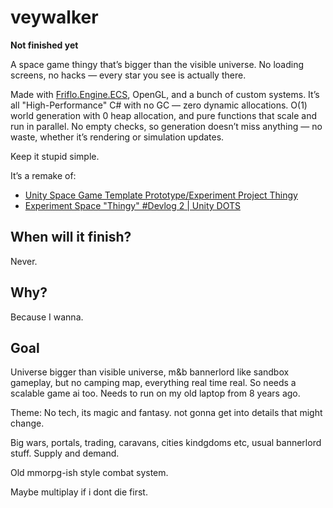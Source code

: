 # veywalker

**Not finished yet**

A space game thingy that’s bigger than the visible universe. No loading screens, no hacks — every star you see is actually there.

Made with [Friflo.Engine.ECS](https://github.com/friflo/Friflo.Engine.ECS), OpenGL, and a bunch of custom systems. It’s all "High-Performance" C# with no GC — zero dynamic allocations. O(1) world generation with 0 heap allocation, and pure functions that scale and run in parallel. No empty checks, so generation doesn’t miss anything — no waste, whether it’s rendering or simulation updates.

Keep it stupid simple.

It’s a remake of:
- [Unity Space Game Template Prototype/Experiment Project Thingy](https://www.youtube.com/watch?v=cyjfxaAUsTI)  
- [Experiment Space "Thingy" #Devlog 2 | Unity DOTS](https://www.youtube.com/watch?v=a0wng5QbfKE)  

## When will it finish?

Never.

## Why?

Because I wanna.

## Goal

Universe bigger than visible universe, m&b bannerlord like sandbox gameplay, but no camping map, everything real time real.
So needs a scalable game ai too.
Needs to run on my old laptop from 8 years ago.

Theme: No tech, its magic and fantasy. not gonna get into details that might change.

Big wars, portals, trading, caravans, cities kindgdoms etc, usual bannerlord stuff.
Supply and demand.

Old mmorpg-ish style combat system.

Maybe multiplay if i dont die first.
